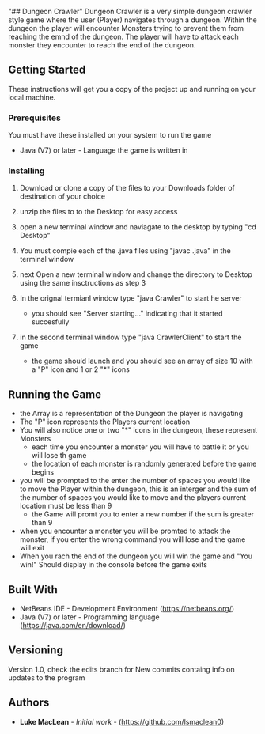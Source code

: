 "## Dungeon Crawler" 
Dungeon Crawler is a very simple dungeon crawler style game where the user (Player) navigates through a dungeon. Within the dungeon the player will encounter Monsters trying to prevent them from reaching the emnd of the dungeon. The player will have to attack each monster they encounter to reach the end of the dungeon. 

## Getting Started

These instructions will get you a copy of the project up and running on your local machine.

### Prerequisites

You must have these installed on your system to run the game
* Java (V7) or later - Language the game is written in 


### Installing 

1. Download or clone a copy of the files to your Downloads folder of destination of your choice 

2. unzip the files to to the Desktop for easy access

3. open a new terminal window and naviagate to the desktop by typing "cd Desktop" 

4. You must compie each of the .java files using "javac <FileName>.java" in the terminal window 

5. next Open a new terminal window and change the directory to Desktop using the same insctructions as step 3

6. In the orignal termianl window type "java Crawler" to start he server
   * you should see "Server starting..." indicating that it started succesfully
   
7. in the second terminal window type "java CrawlerClient" to start the game
   * the game should launch and you should see an array of size 10 with a "P" icon and 1 or 2 "*" icons 

## Running the Game

  * the Array is a representation of the Dungeon the player is navigating 
  * The "P" icon represents the Players current location 
  * You will also notice one or two "*" icons in the dungeon, these represent Monsters 
      * each time you encounter a monster you will have to battle it or you will lose th game 
      * the location of each monster is randomly generated before the game begins 
  * you will be prompted to the enter the number of spaces you would like to move the Player within the dungeon, this is an interger and     the sum of the number of spaces you would like to move and the players current location must be less than 9
      * the Game will promt you to enter a new number if the sum is greater than 9
  * when you encounter a monster you will be promted to attack the monster, if you enter the wrong command you will lose and the game       will exit
  * When you rach the end of the dungeon you will win the game and "You win!" Should display in the console before the game exits 
  
## Built With

* NetBeans IDE - Development Environment (https://netbeans.org/)
* Java (V7) or later - Programming language (https://java.com/en/download/)

## Versioning

Version 1.0, check the edits branch for New commits containg info on updates to the program 

## Authors

* **Luke MacLean** - *Initial work* - (https://github.com/lsmaclean0)
